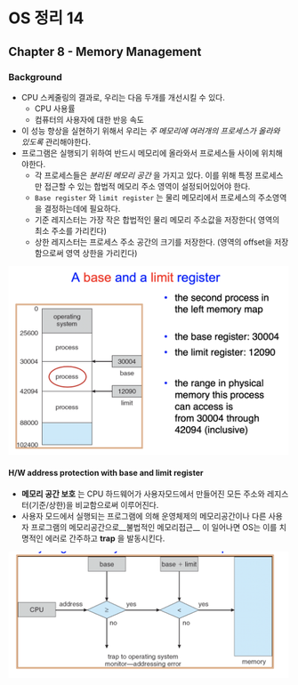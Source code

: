 OS 정리 14
========

Chapter 8 - Memory Management
--------------

### Background

* CPU 스케줄링의 결과로, 우리는 다음 두개를 개선시킬 수 있다.
  * CPU 사용률
  * 컴퓨터의 사용자에 대한 반응 속도
* 이 성능 향상을 실현하기 위해서 우리는 _주 메모리에 여러개의 프로세스가 올라와 있도록_ 관리해야한다.
* 프로그램은 실행되기 위하여 반드시 메모리에 올라와서 프로세스들 사이에 위치해야한다.
  * 각 프로세스들은 _분리된 메모리 공간_ 을 가지고 있다. 이를 위해 특정 프로세스만 접근할 수 있는 합법적 메모리 주소 영역이 설정되어있어야 한다.
  * `Base register` 와 `limit register` 는 물리 메모리에서 프로세스의 주소영역을 결정하는데에 필요하다.
  * 기준 레지스터는 가장 작은 합법적인 물리 메모리 주소값을 저장한다( 영역의 최소 주소를 가리킨다)
  * 상한 레지스터는 프로세스 주소 공간의 크기를 저장한다. (영역의 offset을 저장함으로써 영역 상한을 가리킨다)

<center><img src="./img/A base and a limit register.png" style="width:60vw;"></img></center>



#### H/W address protection with base and limit register

* __메모리 공간 보호__ 는 CPU 하드웨어가 사용자모드에서 만들어진 모든 주소와 레지스터(기준/상한)을 비교함으로써 이루어진다.
* 사용자 모드에서 실행되는 프로그램에 의해 운영체제의 메모리공간이나 다른 사용자  프로그램의 메모리공간으로__불법적인 메모리접근__ 이 일어나면  OS는 이를 치명적인 에러로 간주하고 __trap__ 을 발동시킨다.

<center><img src="./img/addressing error.png" style="width:60vw;"></img></center>



#### 

